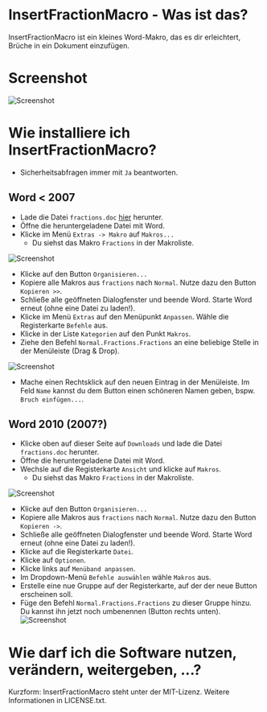 # InsertFractionMacro - Was ist das?

InsertFractionMacro ist ein kleines Word-Makro, das es dir erleichtert, Brüche in ein Dokument einzufügen.

# Screenshot

![Screenshot](http://embed.githubdl.bitendlager.tk/InsertFractionMacro/0_form.png)

# Wie installiere ich InsertFractionMacro?

* Sicherheitsabfragen immer mit `Ja` beantworten.

## Word < 2007
* Lade die Datei `fractions.doc` [hier](http://githubdl.bitendlager.tk/InsertFractionMacro/fractions.doc) herunter.
* Öffne die heruntergeladene Datei mit Word.
* Klicke im Menü `Extras -> Makro` auf `Makros...`
	* Du siehst das Makro `Fractions` in der Makroliste.

![Screenshot](http://embed.githubdl.bitendlager.tk/InsertFractionMacro/1_2000-1.png)

* Klicke auf den Button `Organisieren...`
* Kopiere alle Makros aus `fractions` nach `Normal`. Nutze dazu den Button `Kopieren >>`.
* Schließe alle geöffneten Dialogfenster und beende Word. Starte Word erneut (ohne eine Datei zu laden!).
* Klicke im Menü `Extras` auf den Menüpunkt `Anpassen`. Wähle die Registerkarte `Befehle` aus.
* Klicke in der Liste `Kategorien` auf den Punkt `Makros`.
* Ziehe den Befehl `Normal.Fractions.Fractions` an eine beliebige Stelle in der Menüleiste (Drag & Drop).

![Screenshot](http://embed.githubdl.bitendlager.tk/InsertFractionMacro/2_2000-2.png)

* Mache einen Rechtsklick auf den neuen Eintrag in der Menüleiste. Im Feld `Name` kannst du dem Button einen schöneren Namen geben, bspw. `Bruch einfügen...`.

## Word 2010 (2007?)
* Klicke oben auf dieser Seite auf `Downloads` und lade die Datei `fractions.doc` herunter.
* Öffne die heruntergeladene Datei mit Word.
* Wechsle auf die Registerkarte `Ansicht` und klicke auf `Makros`.
	* Du siehst das Makro `Fractions` in der Makroliste.

![Screenshot](http://embed.githubdl.bitendlager.tk/InsertFractionMacro/3_2010-1.png)

* Klicke auf den Button `Organisieren...`
* Kopiere alle Makros aus `fractions` nach `Normal`. Nutze dazu den Button `Kopieren ->`.
* Schließe alle geöffneten Dialogfenster und beende Word. Starte Word erneut (ohne eine Datei zu laden!).
* Klicke auf die Registerkarte `Datei`.
* Klicke auf `Optionen`.
* Klicke links auf `Menüband anpassen`.
* Im Dropdown-Menü `Befehle auswählen` wähle `Makros` aus.
* Erstelle eine nue Gruppe auf der Registerkarte, auf der der neue Button erscheinen soll.
* Füge den Befehl `Normal.Fractions.Fractions` zu dieser Gruppe hinzu. Du kannst ihn jetzt noch umbenennen (Button rechts unten).
![Screenshot](http://embed.githubdl.bitendlager.tk/InsertFractionMacro/4_2010-2.png)

# Wie darf ich die Software nutzen, verändern, weitergeben, ...?

Kurzform: InsertFractionMacro steht unter der MIT-Lizenz. Weitere Informationen in LICENSE.txt.
